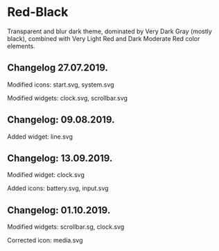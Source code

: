 # Red-Black
Transparent and blur dark theme, dominated by Very Dark Gray (mostly black), combined with Very Light Red and Dark Moderate Red color elements.

Changelog 27.07.2019.
---------------------

Modified icons: start.svg, system.svg

Modified widgets: clock.svg, scrollbar.svg

Changelog: 09.08.2019.
----------------------

Added widget: line.svg

Changelog: 13.09.2019.
----------------------

Modified widget: clock.svg

Added icons: battery.svg, input.svg

Changelog: 01.10.2019.
----------------------

Modified widgets: scrollbar.sg, clock.svg

Corrected icon: media.svg
